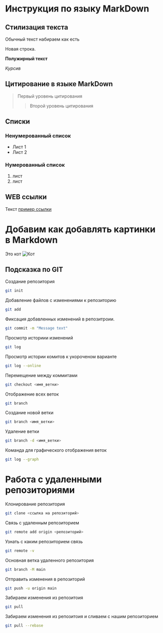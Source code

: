 # Инструкция по языку MarkDown

## Стилизация текста
Обычный текст набираем как есть

Новая строка.

**Полужирный текст**

*Курсив*

## Цитирование в языке MarkDown
> Первый уровень цитирования
>> Второй уровень цитирования

## Списки
### Ненумерованный список 
* Лист 1
* Лист 2

### Нумерованный список
1. лист
2. лист

## WEB ссылки
Текст [пример ссылки]("http.example.com" "Всплывающая подсказка")

# Добавим как добавлять картинки в Markdown
Это кот
![Кот](cat.jpg)

## Подсказка по GIT

Создание репозитория
```sh
git init
```
Добавление файлов с изменениями к репозиторию
```sh
git add
```
Фиксация добавленных изменений в репозитроии. 
```sh
git commit -m "Message text"
```
Просмотр историии изменений
```sh
git log
```
Просмотр истории комитов к укороченом варианте
```sh
git log --online
```
Перемещение между коммитами
```sh
git checkout <имя_ветки>
```
Отображение всех веток
```sh
git branch
```
Создание новой ветки
```sh
git branch <имя_ветки>
```
Удаление ветки
```sh
git branch -d <имя_ветки>
```
Команда для графического отображения веток
```sh
git log --graph   
```

# Работа с удаленными репозиториями

Клонирование репозитория
```sh
git clone <ссылка на репозиторий> 
```

Связь с удаленным репозиторием
```sh
git remote add origin <репозиторий>	
```

Узнать с каким репозиторием связь
```sh
git remote -v 	
```

Основная ветка удаленного репозитория
```sh
git branch -M main 	
```

Отправить изменения в репозиторий
```sh
git push -u origin main 	
```

Забираем изменения из репозитоия
```sh
git pull 	
```

Забираем изменения из репозитоия и сливаем с нашим репозиторием
```sh
git pull --rebase 	
```